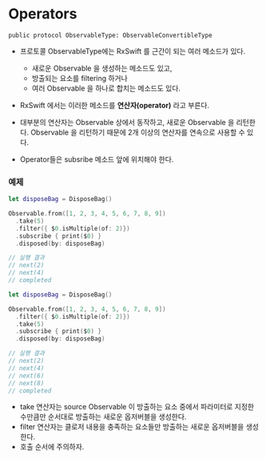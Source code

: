 # Operators

`public protocol ObservableType: ObservableConvertibleType`

* 프로토콜 ObservableType에는 RxSwift 를 근간이 되는 여러 메소드가 있다. 
  * 새로운 Observable 을 생성하는 메소드도 있고,
  * 방출되는 요소를 filtering 하거나
  * 여러 Observable 을 하나로 합치는 메소드도 있다. 

* RxSwift 에서는 이러한 메소드를 **연산자(operator)** 라고 부른다.
* 대부분의 연산자는 Observable 상에서 동작하고, 새로운 Observable 을 리턴한다. Observable 을 리턴하기 때문에 2개 이상의 연산자를 연속으로 사용할 수 있다. 
* Operator들은 subsribe 메소드 앞에 위치해야 한다. 

### 예제

```swift
let disposeBag = DisposeBag()

Observable.from([1, 2, 3, 4, 5, 6, 7, 8, 9])
  .take(5)
  .filter({ $0.isMultiple(of: 2)})
  .subscribe { print($0) }
  .disposed(by: disposeBag)

// 실행 결과 
// next(2)
// next(4)
// completed
```

```swift
let disposeBag = DisposeBag()

Observable.from([1, 2, 3, 4, 5, 6, 7, 8, 9])
  .filter({ $0.isMultiple(of: 2)})
  .take(5)
  .subscribe { print($0) }
  .disposed(by: disposeBag)

// 실행 결과 
// next(2)
// next(4)
// next(6)
// next(8)
// completed
```

* take 연산자는 source Observable 이 방출하는 요소 중에서 파라미터로 지정한 수만큼만 순서대로 방출하는 새로운 옵저버블을 생성한다. 
* filter 연산자는 클로저 내용을 충족하는 요소들만 방출하는 새로운 옵저버블을 생성한다. 
* 호출 순서에 주의하자.
